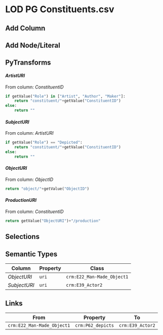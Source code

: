 # LOD PG Constituents.csv

## Add Column

## Add Node/Literal

## PyTransforms
#### _ArtistURI_
From column: _ConstituentID_
``` python
if getValue("Role") in ["Artist", "Author", "Maker"]:
    return "constituent/"+getValue("ConstituentID")
else:
    return ""
```

#### _SubjectURI_
From column: _ArtistURI_
``` python
if getValue("Role") == "Depicted":
    return "constituent/"+getValue("ConstituentID")
else:
    return ""
```

#### _ObjectURI_
From column: _ObjectID_
``` python
return "object/"+getValue("ObjectID")
```

#### _ProductionURI_
From column: _ConstituentID_
``` python
return getValue("ObjectURI")+"/production"
```


## Selections

## Semantic Types
| Column | Property | Class |
|  ----- | -------- | ----- |
| _ObjectURI_ | `uri` | `crm:E22_Man-Made_Object1`|
| _SubjectURI_ | `uri` | `crm:E39_Actor2`|


## Links
| From | Property | To |
|  --- | -------- | ---|
| `crm:E22_Man-Made_Object1` | `crm:P62_depicts` | `crm:E39_Actor2`|
